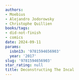 ```yaml
---
authors:
- Moebius
- Alejandro Jodorowsky
- Christophe Quillien
books/tags:
- did-not-finish
- comics
date: 2024-09-11
params:
  isbn13: '9781594656903'
  year: '2017'
slug: '9781594656903'
star_rating: null
title: Deconstructing The Incal
---
```



<!--more-->
